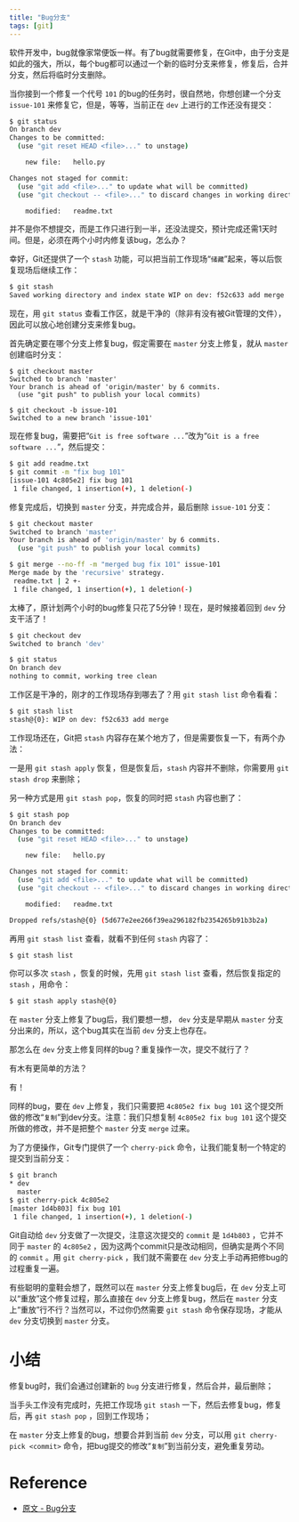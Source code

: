 ```yaml
---
title: "Bug分支"
tags: [git]
--- 
```


软件开发中，bug就像家常便饭一样。有了bug就需要修复，在Git中，由于分支是如此的强大，所以，每个bug都可以通过一个新的临时分支来修复，修复后，合并分支，然后将临时分支删除。

当你接到一个修复一个代号 `101` 的bug的任务时，很自然地，你想创建一个分支 `issue-101` 来修复它，但是，等等，当前正在 `dev` 上进行的工作还没有提交：

```sh
$ git status
On branch dev
Changes to be committed:
  (use "git reset HEAD <file>..." to unstage)

	new file:   hello.py

Changes not staged for commit:
  (use "git add <file>..." to update what will be committed)
  (use "git checkout -- <file>..." to discard changes in working directory)

	modified:   readme.txt
```

并不是你不想提交，而是工作只进行到一半，还没法提交，预计完成还需1天时间。但是，必须在两个小时内修复该bug，怎么办？

幸好，Git还提供了一个 `stash` 功能，可以把当前工作现场“`储藏`”起来，等以后恢复现场后继续工作：

```sh
$ git stash
Saved working directory and index state WIP on dev: f52c633 add merge
```

现在，用 `git status` 查看工作区，就是干净的（除非有没有被Git管理的文件），因此可以放心地创建分支来修复bug。

首先确定要在哪个分支上修复bug，假定需要在 `master` 分支上修复，就从 `master` 创建临时分支：

```
$ git checkout master
Switched to branch 'master'
Your branch is ahead of 'origin/master' by 6 commits.
  (use "git push" to publish your local commits)

$ git checkout -b issue-101
Switched to a new branch 'issue-101'
```

现在修复bug，需要把“`Git is free software ...`”改为“`Git is a free software ...`”，然后提交：

```sh
$ git add readme.txt 
$ git commit -m "fix bug 101"
[issue-101 4c805e2] fix bug 101
 1 file changed, 1 insertion(+), 1 deletion(-)
```

修复完成后，切换到 `master` 分支，并完成合并，最后删除 `issue-101` 分支：

```sh
$ git checkout master
Switched to branch 'master'
Your branch is ahead of 'origin/master' by 6 commits.
  (use "git push" to publish your local commits)

$ git merge --no-ff -m "merged bug fix 101" issue-101
Merge made by the 'recursive' strategy.
 readme.txt | 2 +-
 1 file changed, 1 insertion(+), 1 deletion(-)
```

太棒了，原计划两个小时的bug修复只花了5分钟！现在，是时候接着回到 `dev` 分支干活了！

```sh
$ git checkout dev
Switched to branch 'dev'

$ git status
On branch dev
nothing to commit, working tree clean
```

工作区是干净的，刚才的工作现场存到哪去了？用 `git stash list` 命令看看：

```sh
$ git stash list
stash@{0}: WIP on dev: f52c633 add merge
```

工作现场还在，Git把 `stash` 内容存在某个地方了，但是需要恢复一下，有两个办法：

一是用 `git stash apply` 恢复，但是恢复后，`stash` 内容并不删除，你需要用 `git stash drop` 来删除；

另一种方式是用 `git stash pop`，恢复的同时把 `stash` 内容也删了：

```sh
$ git stash pop
On branch dev
Changes to be committed:
  (use "git reset HEAD <file>..." to unstage)

	new file:   hello.py

Changes not staged for commit:
  (use "git add <file>..." to update what will be committed)
  (use "git checkout -- <file>..." to discard changes in working directory)

	modified:   readme.txt

Dropped refs/stash@{0} (5d677e2ee266f39ea296182fb2354265b91b3b2a)
```

再用 `git stash list` 查看，就看不到任何 `stash` 内容了：

```sh
$ git stash list
```

你可以多次 `stash` ，恢复的时候，先用 `git stash list` 查看，然后恢复指定的 `stash` ，用命令：

```sh
$ git stash apply stash@{0}
```

在 `master` 分支上修复了bug后，我们要想一想， `dev` 分支是早期从 `master` 分支分出来的，所以，这个bug其实在当前 `dev` 分支上也存在。

那怎么在 `dev` 分支上修复同样的bug？重复操作一次，提交不就行了？

有木有更简单的方法？

有！

同样的bug，要在 `dev` 上修复，我们只需要把 `4c805e2 fix bug 101` 这个提交所做的修改“`复制`”到dev分支。注意：我们只想复制 `4c805e2 fix bug 101` 这个提交所做的修改，并不是把整个 `master` 分支 `merge` 过来。

为了方便操作，Git专门提供了一个 `cherry-pick` 命令，让我们能复制一个特定的提交到当前分支：

```sh
$ git branch
* dev
  master
$ git cherry-pick 4c805e2
[master 1d4b803] fix bug 101
 1 file changed, 1 insertion(+), 1 deletion(-)
```

Git自动给 `dev` 分支做了一次提交，注意这次提交的 `commit` 是 `1d4b803` ，它并不同于 `master` 的 `4c805e2` ，因为这两个commit只是改动相同，但确实是两个不同的 `commit` 。用 `git cherry-pick` ，我们就不需要在 `dev` 分支上手动再把修bug的过程重复一遍。

有些聪明的童鞋会想了，既然可以在 `master` 分支上修复bug后，在 `dev` 分支上可以“重放”这个修复过程，那么直接在 `dev` 分支上修复bug，然后在 `master` 分支上“重放”行不行？当然可以，不过你仍然需要 `git stash` 命令保存现场，才能从 `dev` 分支切换到 `master` 分支。

# 小结
修复bug时，我们会通过创建新的 `bug` 分支进行修复，然后合并，最后删除；

当手头工作没有完成时，先把工作现场 `git stash` 一下，然后去修复bug，修复后，再 `git stash pop` ，回到工作现场；

在 `master` 分支上修复的bug，想要合并到当前 `dev` 分支，可以用 `git cherry-pick <commit>` 命令，把bug提交的修改“`复制`”到当前分支，避免重复劳动。

# Reference

- [原文 - Bug分支](https://www.liaoxuefeng.com/wiki/896043488029600/900388704535136)
